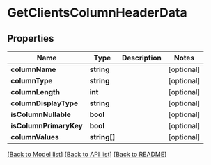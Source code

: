# GetClientsColumnHeaderData

## Properties
Name | Type | Description | Notes
------------ | ------------- | ------------- | -------------
**columnName** | **string** |  | [optional] 
**columnType** | **string** |  | [optional] 
**columnLength** | **int** |  | [optional] 
**columnDisplayType** | **string** |  | [optional] 
**isColumnNullable** | **bool** |  | [optional] 
**isColumnPrimaryKey** | **bool** |  | [optional] 
**columnValues** | **string[]** |  | [optional] 

[[Back to Model list]](../../README.md#documentation-for-models) [[Back to API list]](../../README.md#documentation-for-api-endpoints) [[Back to README]](../../README.md)

